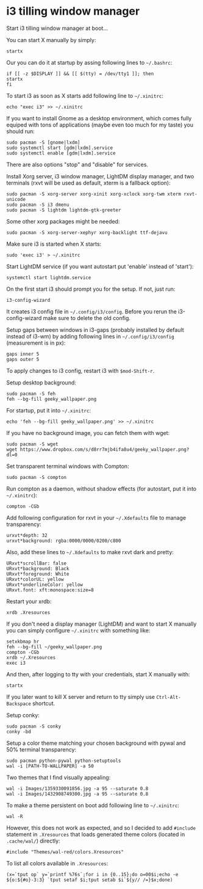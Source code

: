 # i3 tilling window manager

Start i3 tilling window manager at boot...

You can start X manually by simply:
```
startx
```

Our you can do it at startup by assing following lines to `~/.bashrc`:
```
if [[ -z $DISPLAY ]] && [[ $(tty) = /dev/tty1 ]]; then
startx
fi
```

To start i3 as soon as X starts add following line to `~/.xinitrc`:
```
echo "exec i3" >> ~/.xinitrc
```

If you want to install Gnome as a desktop environment, which comes fully equiped with  tons of applications (maybe even too much for my taste) you should run:
```
sudo pacman -S [gnome|lxdm]
sudo systemctl start [gdm|lxdm].service
sudo systemctl enable [gdm|lxdm].service
```

There are also options "stop" and "disable" for services.

Install Xorg server, i3 window manager, LightDM display manager, and two terminals 
(rxvt will be used as default, xterm is a fallback option):
```
sudo pacman -S xorg-server xorg-xinit xorg-xclock xorg-twm xterm rxvt-unicode
sudo pacman -S i3 dmenu
sudo pacman -S lightdm lightdm-gtk-greeter
```

Some other xorg packages might be needed:
```
sudo pacman -S xorg-server-xephyr xorg-backlight ttf-dejavu
```

Make sure i3 is started when X starts:
```
sudo 'exec i3' > ~/.xinitrc
```

Start LightDM service (if you want autostart put 'enable' instead of 'start'):
```
systemctl start lightdm.service
```

On the first start i3 should prompt you for the setup. If not, just run:
```
i3-config-wizard
```

It creates i3 config file in `~/.config/i3/config`. Before you rerun the i3-config-wizard make sure to delete the old config.

Setup gaps between windows in i3-gaps (probably installed by default instead of i3-wm) by adding following lines in `~/.config/i3/config` (measurement is in px):
```
gaps inner 5
gaps outer 5
```

To apply changes to i3 config, restart i3 with `$mod-Shift-r`.

Setup desktop background:
```
sudo pacman -S feh
feh --bg-fill geeky_wallpaper.png
```

For startup, put it into `~/.xinitrc`:
```
echo 'feh --bg-fill geeky_wallpaper.png' >> ~/.xinitrc
```

If you have no background image, you can fetch them with wget:
```
sudo pacman -S wget
wget https://www.dropbox.com/s/d8rr7mjb4ifa8u4/geeky_wallpaper.png?dl=0
```

Set transparent terminal windows with Compton:
```
sudo pacman -S compton
```

Run compton as a daemon, without shadow effects (for autostart, put it into `~/.xinitrc`):
```
compton -CGb
```

Add following configuration for rxvt in your `~/.Xdefaults` file to manage transparency:
```
urxvt*depth: 32
urxvt*background: rgba:0000/0000/0200/c800
```

Also, add these lines to `~/.Xdefaults` to make rxvt dark and pretty:
```
URxvt*scrollBar: false
URxvt*background: Black
URxvt*foreground: White
URxvt*colorUL: yellow
URxvt*underlineColor: yellow
URxvt.font: xft:monospace:size=8
```

Restart your xrdb:
```
xrdb .Xresources
```

If you don't need a display manager (LightDM) and want to start X manually you can  simply configure `~/.xinitrc` with something like:
```
setxkbmap hr
feh --bg-fill ~/geeky_wallpaper.png
compton -CGb
xrdb ~/.Xresources
exec i3
```

And then, after logging to tty with your credentials, start X manually with:
```
startx
```

If you later want to kill X server and return to tty simply use `Ctrl-Alt-Backspace` 
shortcut. 

Setup conky:
```
sudo pacman -S conky
conky -bd
```

Setup a color theme matching your chosen background with pywal and 50% terminal transparency:
```
sudo pacman python-pywal python-setuptools
wal -i [PATH-TO-WALLPAPER] -a 50
```

Two themes that I find visually appealing:
```
wal -i Images/1359330091856.jpg -a 95 --saturate 0.8
wal -i Images/1432908749300.jpg -a 95 --saturate 0.8
```

To make a theme persistent on boot add following line to `~/.xinitrc`:
```
wal -R
```

However, this does not work as expected, and so I decided to add `#include` statement in `.Xresources` that loads generated theme colors (located in `.cache/wal/`) directly:
```
#include "Themes/wal-red/colors.Xresources"
```

To list all colors available in `.Xresources`:
```
(x=`tput op` y=`printf %76s`;for i in {0..15};do o=00$i;echo -e ${o:${#o}-3:3} `tput setaf $i;tput setab $i`${y// /=}$x;done)
```
